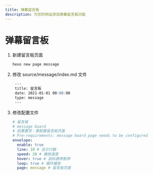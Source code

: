 ```yaml
---
title: 弹幕留言板
description: 为您的网站添加弹幕留言板功能
---
```


# 弹幕留言板

1. 新建留言板页面
    ```bash
    hexo new page message
    ```
2. 修改 source/message/index.md 文件
    ```markdown
     ---
     title: 留言板
     date: 2021-01-01 00:00:00
     type: message
     ---
    ```
3. 修改配置文件
    ```yaml
    # 留言板
    # message board
    # 前置要求：需配置留言板页面
    # Pre-requirements: message board page needs to be configured
    envelope:
      enable: true
      line: 10 # 显示行数
      speed: 20 # 播放速度
      hover: true # 鼠标悬停暂停
      loop: true # 循环播放
      page: message # 留言板页面
    ```